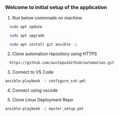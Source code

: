 ### Welcome to initial setup of the application

1. Run below commnads on machine:
```bash
  sudo apt update
```
```bash
  sudo apt upgrade
```
```bash
  sudo apt install git ansible -y
```

2. Clone automation repository using HTTPS

```bash
  https://github.com/auctopusGithub/automation.git
```

3. Connect to VS Code

```bash
ansible-playbook -i configure_ssh.yml 
```

4. Connect using vscode

5. Clone Linux Deployment Repo

```bash
ansible-playbook -i master_setup.yml
```
